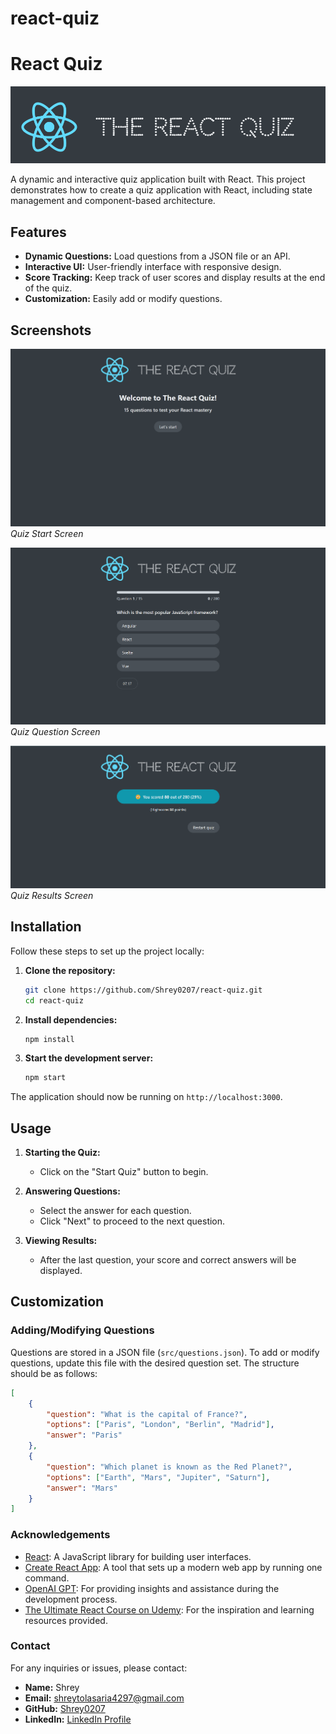 # react-quiz

# React Quiz

![React Quiz](assets/images/Screenshot%202024-05-23%20155053.png)

A dynamic and interactive quiz application built with React. This project demonstrates how to create a quiz application with React, including state management and component-based architecture.

## Features

- **Dynamic Questions:** Load questions from a JSON file or an API.
- **Interactive UI:** User-friendly interface with responsive design.
- **Score Tracking:** Keep track of user scores and display results at the end of the quiz.
- **Customization:** Easily add or modify questions.

## Screenshots

![Quiz Start](assets/images/Screenshot%20(71).png)
*Quiz Start Screen*

![Quiz Question](assets/images/Screenshot%202024-05-23%20155042.png)
*Quiz Question Screen*

![Quiz Results](assets/images/Screenshot%202024-05-23%20155214.png)
*Quiz Results Screen*

## Installation

Follow these steps to set up the project locally:

1. **Clone the repository:**
    ```bash
    git clone https://github.com/Shrey0207/react-quiz.git
    cd react-quiz
    ```

2. **Install dependencies:**
    ```bash
    npm install
    ```

3. **Start the development server:**
    ```bash
    npm start
    ```

The application should now be running on `http://localhost:3000`.

## Usage

1. **Starting the Quiz:**
    - Click on the "Start Quiz" button to begin.

2. **Answering Questions:**
    - Select the answer for each question.
    - Click "Next" to proceed to the next question.

3. **Viewing Results:**
    - After the last question, your score and correct answers will be displayed.

## Customization

### Adding/Modifying Questions

Questions are stored in a JSON file (`src/questions.json`). To add or modify questions, update this file with the desired question set. The structure should be as follows:

```json
[
    {
        "question": "What is the capital of France?",
        "options": ["Paris", "London", "Berlin", "Madrid"],
        "answer": "Paris"
    },
    {
        "question": "Which planet is known as the Red Planet?",
        "options": ["Earth", "Mars", "Jupiter", "Saturn"],
        "answer": "Mars"
    }
]
```

### Acknowledgements

- [React](https://reactjs.org/): A JavaScript library for building user interfaces.
- [Create React App](https://create-react-app.dev/): A tool that sets up a modern web app by running one command.
- [OpenAI GPT](https://openai.com/): For providing insights and assistance during the development process.
- [The Ultimate React Course on Udemy](https://example.com/): For the inspiration and learning resources provided.

### Contact

For any inquiries or issues, please contact:

- **Name:** Shrey
- **Email:** [shreytolasaria4297@gmail.com](mailto:shreytolasaria4297@gmail.com)
- **GitHub:** [Shrey0207](https://github.com/Shrey0207)
- **LinkedIn:** [LinkedIn Profile](https://www.linkedin.com/in/shrey-tolasaria-176381231/)

